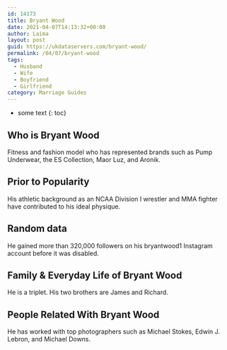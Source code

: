 ```yaml
---
id: 14173
title: Bryant Wood
date: 2021-04-07T14:13:32+00:00
author: Laima
layout: post
guid: https://ukdataservers.com/bryant-wood/
permalink: /04/07/bryant-wood
tags:
  - Husband
  - Wife
  - Boyfriend
  - Girlfriend
category: Marriage Guides
---
```


* some text
{: toc}


## Who is Bryant Wood
                  
                  
                  
Fitness and fashion model who has represented brands such as Pump Underwear, the ES Collection, Maor Luz, and Aronik.
                  
              
            
              
            
                
                
                
## Prior to Popularity
                  
                  
                  
His athletic background as an NCAA Division I wrestler and MMA fighter have contributed to his ideal physique.
                  
              
            
              
            
                
                
                
## Random data
                  
                  
                  
He gained more than 320,000 followers on his bryantwood1 Instagram account before it was disabled.
                  
              
            
              
            
                
                
                
## Family & Everyday Life of Bryant Wood
                  
                  
                  
He is a triplet. His two brothers are James and Richard.
                  
              
            
              
            
                
                
                
## People Related With Bryant Wood
                  
                  
                  
He has worked with top photographers such as Michael Stokes, Edwin J. Lebron, and Michael Downs.
                  
              
            
              
            
                
              
            
              
              
            
            
              
            
          
          
          